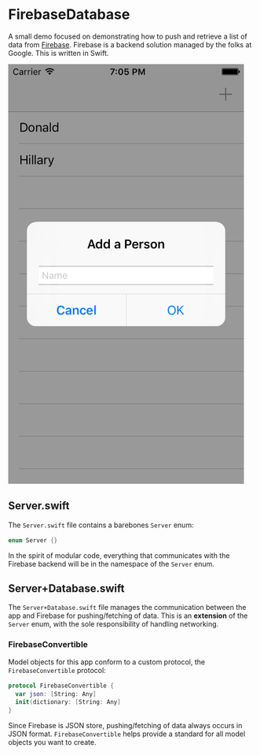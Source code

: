 # FirebaseDatabase
A small demo focused on demonstrating how to push and retrieve a list of data from [Firebase](https://firebase.google.com). Firebase is a backend solution managed by the folks at Google. This is written in Swift.

![initial screen](/Images/screen.png)

## Server.swift

The `Server.swift` file contains a barebones `Server` enum:

```swift
enum Server {}
```

In the spirit of modular code, everything that communicates with the Firebase backend will be in the namespace of the `Server` enum.

## Server+Database.swift

The `Server+Database.swift` file manages the communication between the app and Firebase for pushing/fetching of data. This is an **extension** of the `Server` enum, with the sole responsibility of handling networking.

### FirebaseConvertible

Model objects for this app conform to a custom protocol, the `FirebaseConvertible` protocol:

```swift
protocol FirebaseConvertible {
  var json: [String: Any]
  init(dictionary: [String: Any] 
}
```

Since Firebase is JSON store, pushing/fetching of data always occurs in JSON format. `FirebaseConvertible` helps provide a standard for all model objects you want to create.
